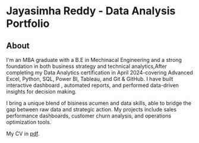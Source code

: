 # Jayasimha Reddy - Data Analysis Portfolio
## About
<p>I'm an MBA graduate with a B.E in Mechinacal Engineering and a strong foundation in both business strategy and technical analytics,After completing my Data Analytics certification in April 2024-covering Advanced Excel, Python, SQL, Power BI, Tableau, and Git & GitHub. I have built interactive dashboard , automated reports, and performed data-driven insights for decision making.</p>
<p></p>I bring a unique blend of bisiness acumen and data skills, able to bridge the gap between raw data and strategic action. My projects include sales performance dashboards, customer churn analysis, and operations optimization tools.</p>

My CV in [pdf](https://github.com/Jayasimha3497/data-analysis-portfolio/blob/main/CV_AIJayasimha_25.pdf).
